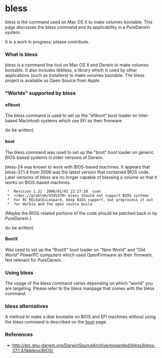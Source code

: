bless
=====
bless is the command used on Mac OS X to make volumes bootable.
This page discusses the bless command and its applicability in a PureDarwin system.

It is a work in progress; please contribute.

### What is bless

bless is a command line tool on Mac OS X and Darwin to make volumes bootable.
It also includes libbless, a library which is used by other applications (such as installers) to make volumes bootable.
The bless project is available as Open Source from Apple.

### "Worlds" supported by bless

#### efiboot

The bless command is used to set up the "efiboot" boot loader on Intel-based Macintosh systems which use EFI as their firmware.

(to be written)

#### boot

The bless command was used to set up the "boot" boot loader on generic BIOS-based systems in older versions of Darwin.

bless-24 was known to work with BIOS-based machines.
It appears that bless-37.1.4 from 2006 was the latest version that contained BIOS code.
Later versions of bless are no longer capable of blessing a volume so that it works on BIOS-based machines.

``` 
 *  Revision 1.21  2006/01/02 22:27:28  ssen
 *  <rdar://problem/4395370> bless should not support BIOS systems
 *  For RC_RELEASE=Leopard, keep BIOS support, but preprocess it out
 *  for Herbie and the open source build
```

(Maybe the BIOS-related portions of the code should be patched back in by PureDarwin.)

(to be written)

#### BootX

Was used to set up the "BootX" boot loader on "New World" and "Old World" PowerPC computers which used OpenFirmware as their firmware. Not relevant for PureDarwin.

### Using bless

The usage of the bless command varies depending on which "world" you are targeting. Please refer to the bless manpage that comes with the bless command.

### bless alternatives

A method to make a disk bootable on BIOS and EFI machines without using the bless command is described on the [boot](https://github.com/PureDarwin/PureDarwin/wiki/boot) page.

### References

-   http://src.gnu-darwin.org/DarwinSourceArchive/expanded/bless/bless-37.1.4/libbless/BIOS/
